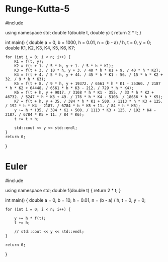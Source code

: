 # Runge-Kutta-5
#include <iostream>

using namespace std;
double f(double t, double y) { 
    return 2 * t;
}

int main()
{
    double a = 0, b = 1000, h = 0.01, n = (b - a) / h, t = 0, y = 0;
    double K1, K2, K3, K4, K5, K6, K7;
    
    for (int i = 0; i < n; i++) {
        K1 = f(t, y);
        K2 = f(t + 1. / 5 * h, y + 1. / 5 * h * K1);
        K3 = f(t + 3. / 10 * h, y + 3. / 40 * h * K1 + 9. / 40 * h * K2);
        K4 = f(t + 4. / 5 * h, y + 44. / 45 * h * K1 - 56. / 15 * h * K2 + 32. / 9 * h * K3);
        K5 = f(t + 8. / 9 * h, y + 19372. / 6561 * h * K1 - 25360. / 2187 * h * K2 + 64448. / 6561 * h * K3 - 212. / 729 * h * K4);
        K6 = f(t + h, y + 9017. / 3168 * h * K1 - 355. / 33 * h * K2 + 46732. / 5247 * h * K3 + 49. / 176 * h * K4 - 5103. / 18656 * h * K5);
        K7 = f(t + h, y + 35. / 384 * h * K1 + 500. / 1113 * h * K3 + 125. / 192 * h * K4 - 2187. / 6784 * h * K5 + 11. / 84 * h * K6);
        y += h * (35. / 384 * K1 + 500. / 1113 * K3 + 125. / 192 * K4 - 2187. / 6784 * K5 + 11. / 84 * K6);
        t += t + h;
    
        std::cout << y << std::endl;
    }
    return 0;
}

# Euler
                                 
#include <iostream>

using namespace std;
double f(double t) { 
    return 2 * t;
}

int main()
{
    double a = 0, b = 10, h = 0.01, n = (b - a) / h, t = 0, y = 0;

    for (int i = 0; i < n; i++) {
        
        y += h * f(t);
        t += h;
        
        // std::cout << y << std::endl;
    }
    
    return 0;
}
